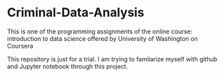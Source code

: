 # Criminal-Data-Analysis
This is one of the programming assignments of the online course: introduction to data science offered by University of Washington on Coursera

This repository is just for a trial. I am trying to familarize myself with github and Jupyter notebook through this project.
